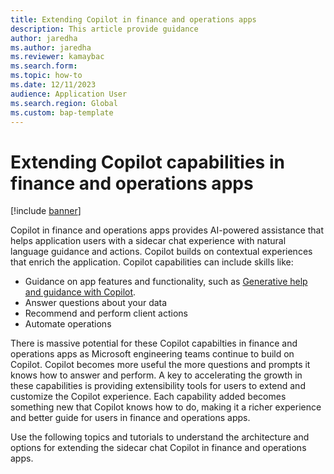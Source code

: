 ```yaml
---
title: Extending Copilot in finance and operations apps
description: This article provide guidance
author: jaredha
ms.author: jaredha
ms.reviewer: kamaybac
ms.search.form:
ms.topic: how-to
ms.date: 12/11/2023
audience: Application User
ms.search.region: Global
ms.custom: bap-template
---
```


# Extending Copilot capabilities in finance and operations apps

[!include [banner](../includes/banner.md)]

Copilot in finance and operations apps provides AI-powered assistance that helps application users with a sidecar chat experience with natural language guidance and actions. Copilot builds on contextual experiences that enrich the application. Copilot capabilities can include skills like:
- Guidance on app features and functionality, such as [Generative help and guidance with Copilot](./copilot-generative-help).
- Answer questions about your data
- Recommend and perform client actions
- Automate operations

There is massive potential for these Copilot capabilties in finance and operations apps as Microsoft engineering teams continue to build on Copilot. Copilot becomes more useful the more questions and prompts it knows how to answer and perform. A key to accelerating the growth in these capabilities is providing extensibility tools for users to extend and customize the Copilot experience. Each capability added becomes something new that Copilot knows how to do, making it a richer experience and better guide for users in finance and operations apps.

Use the following topics and tutorials to understand the architecture and options for extending the sidecar chat Copilot in finance and operations apps.


